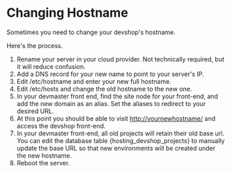 # Changing Hostname

Sometimes you need to change your devshop's hostname.

Here's the process.

1. Rename your server in your cloud provider.  Not technically required, but it will reduce confusion.
2. Add a DNS record for your new name to point to your server's IP.
3. Edit /etc/hostname and enter your new full hostname.
4. Edit /etc/hosts and change the old hostname to the new one.
5. In your devmaster front end, find the site node for your front-end, and add the new domain as an alias. Set the aliases to redirect to your desired URL.
6. At this point you should be able to visit [http://yournewhostname/](http://yournewhostname/) and access the devshop front-end.
7. In your devmaster front-end, all old projects will retain their old base url.  You can edit the database table {hosting\_devshop\_projects} to manually update the base URL so that new environments will be created under the new hostname.
8. Reboot the server.

